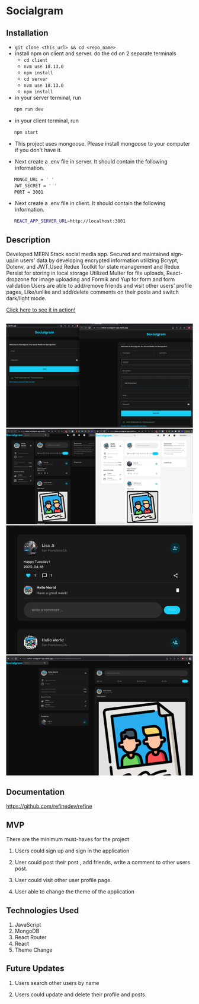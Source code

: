 # Socialgram
## Installation

- `git clone <this_url> && cd <repo_name>`
- install npm on client and server. do the cd on 2 separate terminals
  - `cd client`
  - `nvm use 18.13.0`
  - `npm install`
  - `cd server`
  - `nvm use 18.13.0`
  - `npm install`
 - in your server terminal, run
 ```bash
    npm run dev
```
 - in your client terminal, run
 ```bash
    npm start
 ```
- This project uses mongoose. Please install mongoose to your computer if you don't have it.

- Next create a .env file in server. It should contain the following information.
```bash
   MONGO_URL = ' '
   JWT_SECRET = ' '
   PORT = 3001
```
- Next create a .env file in client. It should contain the following information.
```bash
   REACT_APP_SERVER_URL=http://localhost:3001
```

## Description

Developed MERN Stack social media app. Secured and maintained sign-up/in users' data by developing encrypted information utilizing Bcrypt, Dotenv, and JWT.Used Redux Toolkit for state management and Redux Persist for storing in local storage Utilized Multer for file uploads, React-dropzone for image uploading and Formik and Yup for form and form validation Users are able to add/remove friends and visit other users’ profile pages, Like/unlike and add/delete comments on their posts and switch dark/light mode.
<br>

[Click here to see it in action!](https://halisa-socialgram-app.netlify.app)
<br>
## 

![image](https://github.com/lisa1501/Socialgram_mern_app/blob/main/images/signUp:signIn.png)
![image](https://github.com/lisa1501/Socialgram_mern_app/blob/main/images/homepage.png)
![image](https://github.com/lisa1501/Socialgram_mern_app/blob/main/images/comment.png)
![image](https://github.com/lisa1501/Socialgram_mern_app/blob/main/images/profilepage.png)




## Documentation 

https://github.com/refinedev/refine

## MVP

There are the minimum must-haves for the project

1. Users could sign up and sign in the application

2. User could post their post , add friends, write a comment to other users post.

3. User could visit other user profile page.
   
4. User able to change the theme of the application

## Technologies Used

1.  JavaScript
2.  MongoDB
3.  React Router
4.  React
5.  Theme Change 

## Future Updates

1.  Users search other users by name

2.  Users could update and delete their profile and posts.

